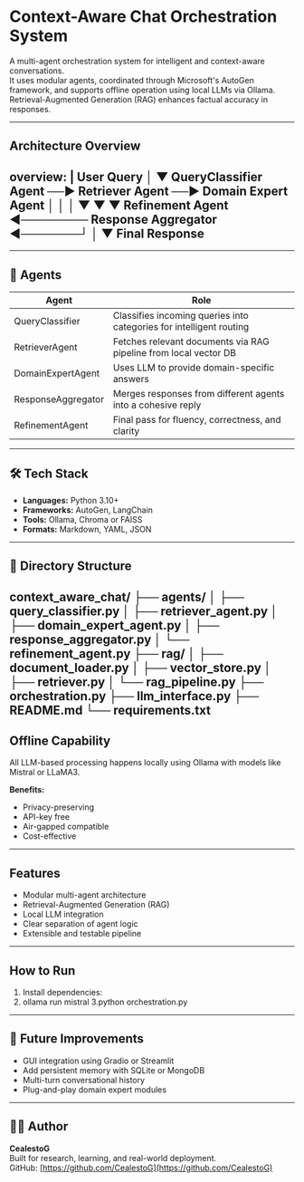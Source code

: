# Context-Aware Chat Orchestration System

A multi-agent orchestration system for intelligent and context-aware conversations.  
It uses modular agents, coordinated through Microsoft's AutoGen framework, and supports offline operation using local LLMs via Ollama.  
Retrieval-Augmented Generation (RAG) enhances factual accuracy in responses.

---

##  Architecture Overview


  overview: |
    User Query
       │
       ▼
    QueryClassifier Agent ──► Retriever Agent ──► Domain Expert Agent
            │                          │                    │
            ▼                          ▼                    ▼
    Refinement Agent ◄──────── Response Aggregator ◄───────┘
            │
            ▼
    Final Response
--


---

## 🧩 Agents

| Agent              | Role                                                                 |
|--------------------|----------------------------------------------------------------------|
| QueryClassifier     | Classifies incoming queries into categories for intelligent routing |
| RetrieverAgent      | Fetches relevant documents via RAG pipeline from local vector DB    |
| DomainExpertAgent   | Uses LLM to provide domain-specific answers                         |
| ResponseAggregator  | Merges responses from different agents into a cohesive reply        |
| RefinementAgent     | Final pass for fluency, correctness, and clarity                    |

---

## 🛠️ Tech Stack

- **Languages:** Python 3.10+
- **Frameworks:** AutoGen, LangChain
- **Tools:** Ollama, Chroma or FAISS
- **Formats:** Markdown, YAML, JSON

---

## 📁 Directory Structure

  context_aware_chat/
  ├── agents/
  │   ├── query_classifier.py
  │   ├── retriever_agent.py
  │   ├── domain_expert_agent.py
  │   ├── response_aggregator.py
  │   └── refinement_agent.py
  ├── rag/
  │   ├── document_loader.py
  │   ├── vector_store.py
  │   ├── retriever.py
  │   └── rag_pipeline.py
  ├── orchestration.py
  ├── llm_interface.py
  ├── README.md
  └── requirements.txt
--

##  Offline Capability

All LLM-based processing happens locally using Ollama with models like Mistral or LLaMA3.

**Benefits:**
- Privacy-preserving  
- API-key free  
- Air-gapped compatible  
- Cost-effective  

---

##  Features

- Modular multi-agent architecture  
- Retrieval-Augmented Generation (RAG)  
- Local LLM integration  
- Clear separation of agent logic  
- Extensible and testable pipeline  

---

##  How to Run

1. Install dependencies:  
2. ollama run mistral
3.python orchestration.py
---
## 🧭 Future Improvements

- GUI integration using Gradio or Streamlit  
- Add persistent memory with SQLite or MongoDB  
- Multi-turn conversational history  
- Plug-and-play domain expert modules  

---

## 👨‍💻 Author

**CealestoG**  
Built for research, learning, and real-world deployment.  
GitHub: [https://github.com/CealestoG](https://github.com/CealestoG)

